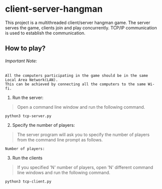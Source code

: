 # client-server-hangman
This project is a multithreaded client/server hangman game.
The server serves the game, clients join and play concurrently.
TCP/IP communication is used to establish the communication.


## How to play?

###### Important Note:
```
All the computers participating in the game should be in the same Local Area Network(LAN).
This can be achieved by connecting all the computers to the same Wi-fi.
```

1. Run the server:
> Open a command line window and run the following command.
```
python3 tcp-server.py
```

2. Specify the number of players:
> The server program will ask you to specify the number of players from the command line prompt as follows.
```
Number of players: 
```

3. Run the clients
> If you specified 'N' number of players, open 'N' different command line windows and run the following command.
```
python3 tcp-client.py
```
